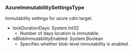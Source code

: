 ### AzureImmutabilitySettingsType
Immutability settings for azure cdm target.

- lockDurationDays: System.Int32
  - Number of days location is immutable.
- isBlobImmutabilityEnabled: System.Boolean
  - Specifies whether blob-level immutability is enabled.

